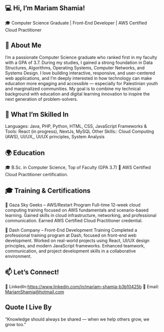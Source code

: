 ## 💻 Hi, I’m Mariam Shamia!
🎓 Computer Science Graduate | Front-End Developer |  AWS Certified Cloud Practitioner

## 🌟 About Me
I’m a passionate Computer Science graduate who ranked first in my faculty with a GPA of 3.7.
During my studies, I gained a strong foundation in Data Structures, Algorithms, Operating Systems, Computer Networks, and Systems Design.
I love building interactive, responsive, and user-centered web applications, and I’m deeply interested in how technology can make education more engaging and accessible — especially for Palestinian youth and marginalized communities.
My goal is to combine my technical background with education and digital learning innovation to inspire the next generation of problem-solvers.

## 🧠 What I’m Skilled In
Languages: Java, PHP, Python, HTML, CSS, JavaScript
Frameworks & Tools: React (in progress), NextJs, MySQL
Other Skills:: Cloud Computing (AWS), UI/UX,, UI/UX principles, System Analysis
## 🌍 Education
🎓 B.Sc. in Computer Science, Top of Faculty (GPA 3.7)
🏅 AWS Certified Cloud Practitioner certification.

## 🎓 Training & Certifications
🚀 Gaza Sky Geeks – AWS/Restart Program
Full-time 12-week cloud computing training focused on AWS fundamentals and scenario-based learning.
Gained skills in cloud infrastructure, networking, and professional communication.
Earned AWS Certified Cloud Practitioner credential.

💼 Dash Company – Front-End Development Training
Completed a professional training program at Dash, focused on front-end web development.
Worked on real-world projects using React, UI/UX design principles, and modern JavaScript frameworks.
Enhanced teamwork, communication, and project development skills in a collaborative environment.

## 📫 Let’s Connect!
💼 LinkedIn:https://www.linkedin.com/in/mariam-shamia-b3b10425b
📧 Email: MariamShamia@hotmail.com

## Quote I Live By
“Knowledge should always be shared — when we help others grow, we grow too.”
